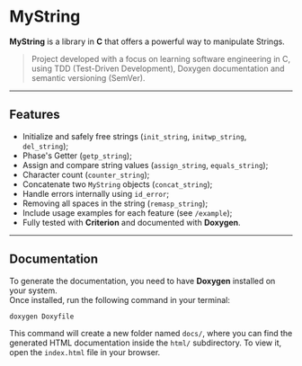 # MyString

**MyString** is a library in **C** that offers a powerful way to manipulate Strings.

> Project developed with a focus on learning software engineering in C, using TDD (Test-Driven Development), Doxygen documentation and semantic versioning (SemVer).

---

## Features

- Initialize and safely free strings (`init_string`, `initwp_string`, `del_string`);
- Phase's Getter (`getp_string`); 
- Assign and compare string values (`assign_string`, `equals_string`);
- Character count (`counter_string`);
- Concatenate two `MyString` objects (`concat_string`);
- Handle errors internally using `id_error`;
- Removing all spaces in the string (`remasp_string`);
- Include usage examples for each feature (see `/example`);
- Fully tested with **Criterion** and documented with **Doxygen**.

---

## Documentation

To generate the documentation, you need to have **Doxygen** installed on your system.  
Once installed, run the following command in your terminal:

```bash
doxygen Doxyfile
```

This command will create a new folder named `docs/`, where you can find the generated HTML documentation inside the `html/` subdirectory.
To view it, open the `index.html` file in your browser.